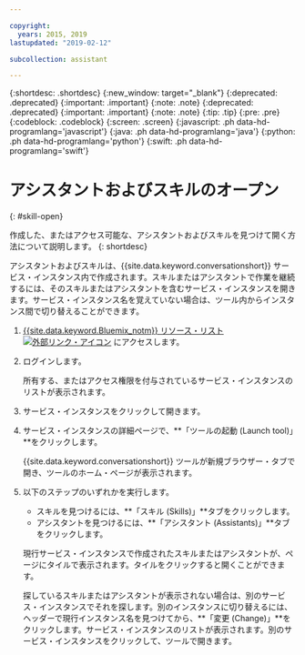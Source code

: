 ```yaml
---

copyright:
  years: 2015, 2019
lastupdated: "2019-02-12"

subcollection: assistant

---
```


{:shortdesc: .shortdesc}
{:new_window: target="_blank"}
{:deprecated: .deprecated}
{:important: .important}
{:note: .note}
{:deprecated: .deprecated}
{:important: .important}
{:note: .note}
{:tip: .tip}
{:pre: .pre}
{:codeblock: .codeblock}
{:screen: .screen}
{:javascript: .ph data-hd-programlang='javascript'}
{:java: .ph data-hd-programlang='java'}
{:python: .ph data-hd-programlang='python'}
{:swift: .ph data-hd-programlang='swift'}

# アシスタントおよびスキルのオープン
{: #skill-open}

作成した、またはアクセス可能な、アシスタントおよびスキルを見つけて開く方法について説明します。
{: shortdesc}

アシスタントおよびスキルは、{{site.data.keyword.conversationshort}} サービス・インスタンス内で作成されます。スキルまたはアシスタントで作業を継続するには、そのスキルまたはアシスタントを含むサービス・インスタンスを開きます。サービス・インスタンス名を覚えていない場合は、ツール内からインスタンス間で切り替えることができます。

1.  [{{site.data.keyword.Bluemix_notm}} リソース・リスト ![外部リンク・アイコン](../../icons/launch-glyph.svg "外部リンク・アイコン")](https://cloud.ibm.com/resources) にアクセスします。

1.  ログインします。

    所有する、またはアクセス権限を付与されているサービス・インスタンスのリストが表示されます。

1.  サービス・インスタンスをクリックして開きます。

1.  サービス・インスタンスの詳細ページで、**「ツールの起動 (Launch tool)」**をクリックします。

    {{site.data.keyword.conversationshort}} ツールが新規ブラウザー・タブで開き、ツールのホーム・ページが表示されます。

1.  以下のステップのいずれかを実行します。

    - スキルを見つけるには、**「スキル (Skills)」**タブをクリックします。
    - アシスタントを見つけるには、**「アシスタント (Assistants)」**タブをクリックします。

    現行サービス・インスタンスで作成されたスキルまたはアシスタントが、ページにタイルで表示されます。タイルをクリックすると開くことができます。

    探しているスキルまたはアシスタントが表示されない場合は、別のサービス・インスタンスでそれを探します。別のインスタンスに切り替えるには、ヘッダーで現行インスタンス名を見つけてから、**「変更 (Change)」**をクリックします。サービス・インスタンスのリストが表示されます。別のサービス・インスタンスをクリックして、ツールで開きます。
